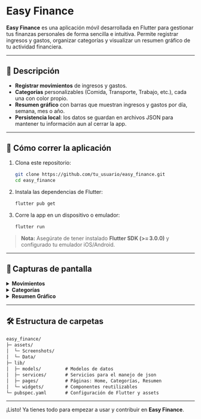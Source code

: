 # Easy Finance

**Easy Finance** es una aplicación móvil desarrollada en Flutter para gestionar tus finanzas personales de forma sencilla e intuitiva. Permite registrar ingresos y gastos, organizar categorías y visualizar un resumen gráfico de tu actividad financiera.

---

## 📖 Descripción

- **Registrar movimientos** de ingresos y gastos.  
- **Categorías** personalizables (Comida, Transporte, Trabajo, etc.), cada una con color propio.  
- **Resumen gráfico** con barras que muestran ingresos y gastos por día, semana, mes o año.  
- **Persistencia local**: los datos se guardan en archivos JSON para mantener tu información aun al cerrar la app.

---

## 🚀 Cómo correr la aplicación

1. Clona este repositorio:

    ```bash
    git clone https://github.com/tu_usuario/easy_finance.git
    cd easy_finance
    ```

2. Instala las dependencias de Flutter:

    ```bash
    flutter pub get
    ```

3. Corre la app en un dispositivo o emulador:

    ```bash
    flutter run
    ```

> **Nota:** Asegúrate de tener instalado **Flutter SDK (>= 3.0.0)** y configurado tu emulador iOS/Android.

---

## 📸 Capturas de pantalla

<details>
<summary><strong>Movimientos</strong></summary>

<table>
<tr>
  <th>Acción</th>
  <th>Imagen</th>
</tr>
<tr>
  <td>Agregar Ingreso</td>
  <td><img src="assets/Screenshots/AgregarIngreso.png" alt="Agregar Ingreso" width="260"/></td>
</tr>
<tr>
  <td>Agregar Gasto</td>
  <td><img src="assets/Screenshots/AgregarGasto.png"  alt="Agregar Gasto"   width="260"/></td>
</tr>
</table>

</details>

<details>
<summary><strong>Categorías</strong></summary>

<table>
<tr>
  <th>Pantalla</th>
  <th>Imagen</th>
</tr>
<tr>
  <td>Lista de Categorías</td>
  <td><img src="assets/Screenshots/Categoria.png"          alt="Lista"     width="220"/></td>
</tr>
<tr>
  <td>Nueva Categoría</td>
  <td><img src="assets/Screenshots/NuevaCategoria.png"     alt="Nueva"     width="220"/></td>
</tr>
<tr>
  <td>Eliminar Categoría</td>
  <td><img src="assets/Screenshots/EliminarCategoria.png"  alt="Eliminar"  width="220"/></td>
</tr>
</table>

</details>

<details>
<summary><strong>Resumen Gráfico</strong></summary>

<p align="center">
  <img src="assets/Screenshots/Resumen.png" alt="Resumen" width="300"/>
</p>

*Gráfico de barras de ingresos y gastos.*

</details>

---

## 🛠️ Estructura de carpetas

```
easy_finance/
├─ assets/
│  └─ Screenshots/
│  └─ Data/
├─ lib/
│  ├─ models/         # Modelos de datos
│  ├─ services/       # Servicios para el manejo de json
│  ├─ pages/          # Páginas: Home, Categorías, Resumen
│  └─ widgets/        # Componentes reutilizables
└─ pubspec.yaml       # Configuración de Flutter y assets
```

---

¡Listo! Ya tienes todo para empezar a usar y contribuir en **Easy Finance**.

